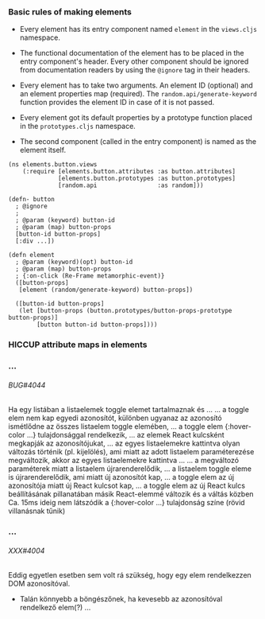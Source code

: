 
### Basic rules of making elements

- Every element has its entry component named `element` in the `views.cljs` namespace.

- The functional documentation of the element has to be placed in the entry
  component's header. Every other component should be ignored from documentation
  readers by using the `@ignore` tag in their headers.

- Every element has to take two arguments. An element ID (optional) and an element
  properties map (required).
  The `random.api/generate-keyword` function provides the element ID in case of it
  is not passed.

- Every element got its default properties by a prototype function placed in the
  `prototypes.cljs` namespace.

- The second component (called in the entry component) is named as the element itself.

```
(ns elements.button.views
    (:require [elements.button.attributes :as button.attributes]  
              [elements.button.prototypes :as button.prototypes]  
              [random.api                 :as random]))

(defn- button
  ; @ignore
  ;
  ; @param (keyword) button-id
  ; @param (map) button-props
  [button-id button-props]
  [:div ...])

(defn element
  ; @param (keyword)(opt) button-id
  ; @param (map) button-props
  ; {:on-click (Re-Frame metamorphic-event)}
  ([button-props]
   [element (random/generate-keyword) button-props])

  ([button-id button-props]
   (let [button-props (button.prototypes/button-props-prototype button-props)]
        [button button-id button-props])))
```

### HICCUP attribute maps in elements


### ...

###### BUG#4044

Ha egy listában a listaelemek toggle elemet tartalmaznak és ...
... a toggle elem nem kap egyedi azonosítót, különben ugyanaz az azonosító
    ismétlődne az összes listaelem toggle elemében,
... a toggle elem {:hover-color ...} tulajdonsággal rendelkezik,
... az elemek React kulcsként megkapják az azonosítójukat,
... az egyes listaelemekre kattintva olyan változás történik (pl. kijelölés),
    ami miatt az adott listaelem paraméterezése megváltozik,
akkor az egyes listaelemekre kattintva ...
... a megváltozó paraméterek miatt a listaelem újrarenderelődik,
... a listaelem toggle eleme is újrarenderelődik, ami miatt új azonosítót kap,
... a toggle elem az új azonosítója miatt új React kulcsot kap,
... a toggle elem az új React kulcs beállításának pillanatában másik React-elemmé
    változik és a váltás közben Ca. 15ms ideig nem látszódik a {:hover-color ...}
    tulajdonság színe (rövid villanásnak tűnik)

### ...

###### XXX#4004

Eddig egyetlen esetben sem volt rá szükség, hogy egy elem rendelkezzen DOM azonosítóval.

+ Talán könnyebb a böngészőnek, ha kevesebb az azonosítóval rendelkező elem(?) ...
